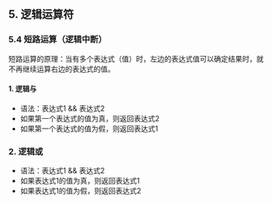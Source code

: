 ## 5. 逻辑运算符

### 5.4 短路运算（逻辑中断）

短路运算的原理：当有多个表达式（值）时，左边的表达式值可以确定结果时，就不再继续运算右边的表达式的值。

#### 1. 逻辑与

- 语法：表达式1 && 表达式2
- 如果第一个表达式的值为真，则返回表达式2
- 如果第一个表达式的值为假，则返回表达式1

### 2. 逻辑或

- 语法：表达式1 && 表达式2
- 如果表达式1的值为真，则返回表达式1
- 如果表达式1的值为假，则返回表达式2